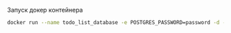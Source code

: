 

Запуск докер контейнера

```bash
docker run --name todo_list_database -e POSTGRES_PASSWORD=password -d -p 5432:5432 postgres
```